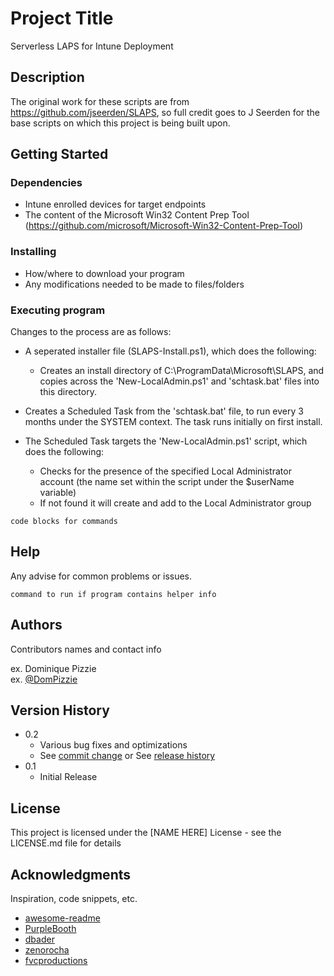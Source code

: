 
# Project Title

Serverless LAPS for Intune Deployment

## Description

The original work for these scripts are from https://github.com/jseerden/SLAPS, so full credit goes to J Seerden for the base scripts on which this project is being built upon.

## Getting Started

### Dependencies

* Intune enrolled devices for target endpoints
* The content of the Microsoft Win32 Content Prep Tool (https://github.com/microsoft/Microsoft-Win32-Content-Prep-Tool)

### Installing

* How/where to download your program
* Any modifications needed to be made to files/folders

### Executing program

Changes to the process are as follows:

* A seperated installer file (SLAPS-Install.ps1), which does the following:
    - Creates an install directory of C:\ProgramData\Microsoft\SLAPS, and copies across the 'New-LocalAdmin.ps1' and 'schtask.bat' files into this directory.

* Creates a Scheduled Task from the 'schtask.bat' file, to run every 3 months under the SYSTEM context. The task runs initially on first install.

* The Scheduled Task targets the 'New-LocalAdmin.ps1' script, which does the following:
    - Checks for the presence of the specified Local Administrator account (the name set within the script under the $userName variable)
    - If not found it will create and add to the Local Administrator group




```
code blocks for commands
```

## Help

Any advise for common problems or issues.
```
command to run if program contains helper info
```

## Authors

Contributors names and contact info

ex. Dominique Pizzie  
ex. [@DomPizzie](https://twitter.com/dompizzie)

## Version History

* 0.2
    * Various bug fixes and optimizations
    * See [commit change]() or See [release history]()
* 0.1
    * Initial Release

## License

This project is licensed under the [NAME HERE] License - see the LICENSE.md file for details

## Acknowledgments

Inspiration, code snippets, etc.
* [awesome-readme](https://github.com/matiassingers/awesome-readme)
* [PurpleBooth](https://gist.github.com/PurpleBooth/109311bb0361f32d87a2)
* [dbader](https://github.com/dbader/readme-template)
* [zenorocha](https://gist.github.com/zenorocha/4526327)
* [fvcproductions](https://gist.github.com/fvcproductions/1bfc2d4aecb01a834b46)